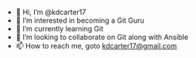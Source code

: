 - 👋 Hi, I’m @kdcarter17
- 👀 I’m interested in becoming a Git Guru
- 🌱 I’m currently learning Git
- 💞️ I’m looking to collaborate on Git along with Ansible
- 📫 How to reach me, goto kdcarter17@gmail.com

<!---
kdc17/kdc17 is a ✨ special ✨ repository because its `README.md` (this file) appears on your GitHub profile.
You can click the Preview link to take a look at your changes.
--->
